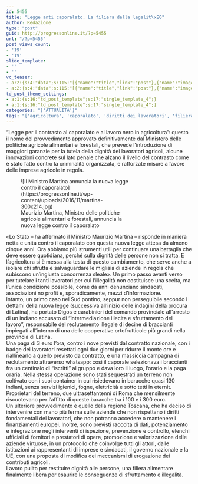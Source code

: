 ```yaml
---
id: 5455
title: "Legge anti caporalato. La filiera della legalit\xE0"
author: Redazione
type: "post"
guid: http://progressonline.it/?p=5455
url: "/?p=5455"
post_views_count:
- '19'
- '19'
slide_template:
- ''
- ''
vc_teaser:
- a:2:{s:4:"data";s:115:"[{"name":"title","link":"post"},{"name":"image","image":"featured","link":"none"},{"name":"text","mode":"excerpt"}]";s:7:"bgcolor";s:0:"";}
- a:2:{s:4:"data";s:115:"[{"name":"title","link":"post"},{"name":"image","image":"featured","link":"none"},{"name":"text","mode":"excerpt"}]";s:7:"bgcolor";s:0:"";}
td_post_theme_settings:
- a:1:{s:16:"td_post_template";s:17:"single_template_4";}
- a:1:{s:16:"td_post_template";s:17:"single_template_4";}
categories: "['ATTUALITÀ']"
tags: "['agricoltura', 'caporalato', 'diritti dei lavoratori', 'filiera alimentare', 'Italia', 'Latina', 'lavoro', 'legge anti caporalato', 'Maurizio Martina', 'Ministero delle politiche agricole alimentari e forestali', 'sfruttamento', 'Toscana']"
---
```


“Legge per il contrasto al caporalato e al lavoro nero in agricoltura”: questo il nome del provvedimento approvato definitivamente dal Ministero delle politiche agricole alimentari e forestali, che prevede l’introduzione di maggiori garanzie per la tutela della dignità dei lavoratori agricoli, alcune innovazioni concrete sul lato penale che alzano il livello del contrasto come è stato fatto contro la criminalità organizzata, e rafforzate misure a favore delle imprese agricole in regola.

<figure aria-describedby="caption-attachment-5454" class="wp-caption alignleft" id="attachment_5454" style="width: 300px">![Il Ministro Martina annuncia la nuova legge contro il caporalato](https://progressonline.it/wp-content/uploads/2016/11/martina-300x214.jpg)<figcaption class="wp-caption-text" id="caption-attachment-5454">Maurizio Martina, Ministro delle politiche agricole alimentari e forestali, annuncia la nuova legge contro il caporalato</figcaption></figure>

«Lo Stato – ha affermato il Ministro Maurizio Martina – risponde in maniera netta e unita contro il caporalato con questa nuova legge attesa da almeno cinque anni. Ora abbiamo più strumenti utili per continuare una battaglia che deve essere quotidiana, perché sulla dignità delle persone non si tratta. E l’agricoltura si è messa alla testa di questo cambiamento, che serve anche a isolare chi sfrutta e salvaguardare le migliaia di aziende in regola che subiscono un’ingiusta concorrenza sleale». Un primo passo avanti verso per tutelare i tanti lavoratori per cui l’illegalità non costituisce una scelta, ma l’unica condizione possibile, come da anni denunciano sindacati, associazioni no profit e, sporadicamente, mezzi d’informazione.  
Intanto, un primo caso nel Sud pontino, seppur non perseguibile secondo i dettami della nuova legge (successiva all’inizio delle indagini della procura di Latina), ha portato Digos e carabinieri del comando provinciale all’arresto di un indiano accusato di “intermediazione illecita e sfruttamento del lavoro”, responsabile del reclutamento illegale di decine di braccianti impiegati all’interno di una delle cooperative ortofrutticole più grandi nella provincia di Latina.  
Una paga di 3 euro l’ora, contro i nove previsti dal contratto nazionale, con i badge dei lavoratori resettati ogni due giorni per ridurre il monte ore e riallinearlo a quello previsto da contratto, e una massiccia campagna di reclutamento attraverso whatsapp: così il caporale selezionava i braccianti fra un centinaio di “iscritti” al gruppo e dava loro il luogo, l’orario e la paga oraria. Nella stessa operazione sono stati sequestrati un terreno non coltivato con i suoi container in cui risiedevano in baracche quasi 130 indiani, senza servizi igienici, fogne, elettricità e sotto tetti in eternit. Proprietari del terreno, due ultrasettantenni di Roma che mensilmente riscuotevano per l’affitto di queste baracche tra i 100 e i 300 euro.  
Un ulteriore provvedimento è quello della regione Toscana, che ha deciso di intervenire con mano più ferma sulle aziende che non rispettano i diritti fondamentali dei lavoratori, che non potranno accedere o mantenere i finanziamenti europei. Inoltre, sono previsti raccolta di dati, potenziamento e integrazione negli interventi di ispezione, prevenzione e controllo, elenchi ufficiali di fornitori e prestatori di opera, promozione e valorizzazione delle aziende virtuose, in un protocollo che coinvolge tutti gli attori, dalle istituzioni ai rappresentanti di imprese e sindacati, il governo nazionale e la UE, con una proposta di modifica dei meccanismi di erogazione dei contributi agricoli.  
Lavoro pulito per restituire dignità alle persone, una filiera alimentare finalmente libera per esaurire le conseguenze di sfruttamento e illegalità.